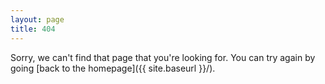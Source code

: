 ```yaml
---
layout: page
title: 404
---
```


Sorry, we can't find that page that you're looking for. You can try again by going [back to the homepage]({{ site.baseurl }}/).

